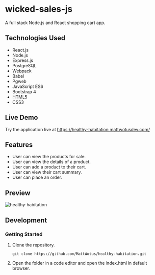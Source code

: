 # wicked-sales-js
A full stack Node.js and React shopping cart app.

## Technologies Used

- React.js
- Node.js
- Express.js
- PostgreSQL
- Webpack
- Babel
- Pgweb
- JavaScript ES6
- Bootstrap 4  
- HTML5
- CSS3

## Live Demo

Try the application live at https://healthy-habitation.mattwotusdev.com/ 

## Features

- User can view the products for sale.
- User can view the details of a product.
- User can add a product to their cart.
- User can view their cart summary.
- User can place an order.

## Preview

![healthy-habitation](assets/healthy-habitation.gif)

## Development

### Getting Started

1. Clone the repository.

   ```
   git clone https://github.com/MattWotus/healthy-habitation.git
   ```
   
2. Open the folder in a code editor and open the index.html in default browser.
